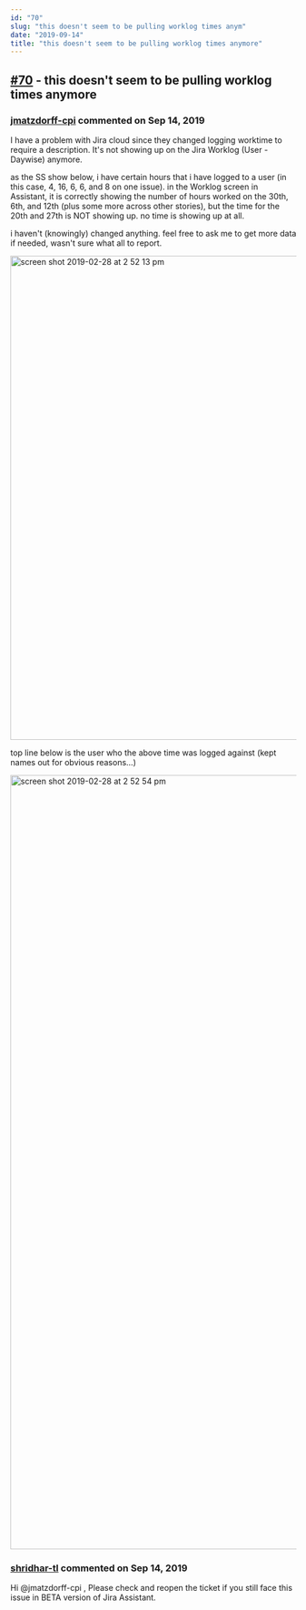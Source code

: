 ```yaml
---
id: "70"
slug: "this doesn't seem to be pulling worklog times anym"
date: "2019-09-14"
title: "this doesn't seem to be pulling worklog times anymore"
---
```



## [#70](https://github.com/shridhar-tl/jira-assistant/issues/70) - this doesn't seem to be pulling worklog times anymore

### [jmatzdorff-cpi](https://github.com/jmatzdorff-cpi) commented on Sep 14, 2019

I have a problem with Jira cloud since they changed logging worktime to require a description.  It's not showing up on the Jira Worklog (User - Daywise) anymore.

as the SS show below, i have certain hours that i have logged to a user (in this case, 4, 16, 6, 6, and 8 on one issue).  in the Worklog screen in Assistant, it is correctly showing the number of hours worked on the 30th, 6th, and 12th (plus some more across other stories), but the time for the 20th and 27th is NOT showing up.  no time is showing up at all.

i haven't (knowingly) changed anything.  feel free to ask me to get more data if needed, wasn't sure what all to report.

<img width="851" alt="screen shot 2019-02-28 at 2 52 13 pm" src="https://user-images.githubusercontent.com/38891812/53604176-955c4300-3b68-11e9-9681-38f8a55a34a9.png">

top line below is the user who the above time was logged against (kept names out for obvious reasons...)

<img width="1361" alt="screen shot 2019-02-28 at 2 52 54 pm" src="https://user-images.githubusercontent.com/38891812/53604185-9b522400-3b68-11e9-8cd2-7e4e497462d2.png">



### [shridhar-tl](https://github.com/shridhar-tl) commented on Sep 14, 2019

Hi @jmatzdorff-cpi , Please check and reopen the ticket if you still face this issue in BETA version of Jira Assistant.

